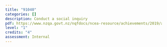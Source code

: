 ```yaml
---
title: "91040"
categories: []
description: Conduct a social inquiry
pdf: https://www.nzqa.govt.nz/nqfdocs/ncea-resource/achievements/2019/as91040.pdf
level: "1"
credits: "4"
assessment: Internal
---
```

